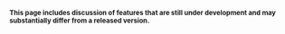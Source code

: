 <small>**This page includes discussion of features that are still under development and may substantially differ from a released version.**</small>
